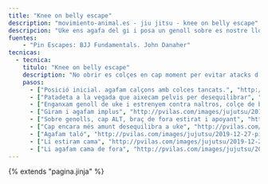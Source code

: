 ```yaml
---
title: "Knee on belly escape"
description: "movimiento-animal.es - jiu jitsu - knee on belly escape"
descripcion: "Uke ens agafa del gi i posa un genoll sobre es nostre llombrigo per retenir-nos."
fuentes:
    - "Pin Escapes: BJJ Fundamentals. John Danaher"
tecnicas: 
  - tecnica:
    titulo: "Knee on belly escape"
    description: "No obrir es colçes en cap moment per evitar atacks d'uke als nostres braços!" 
    pasos:
      - ["Posició inicial. agafam calçons amb colces tancats.", "http://pvilas.com/images/jujutsu/2019-12-27-pin2/kob1.png"]
      - ["Patadeta a la vegada que aixecam pelvis per desequilibrar", "http://pvilas.com/images/jujutsu/2019-12-27-pin2/kob2.png"]
      - ["Enganxam genoll de uke i estrenyem contra naltros, colçe de baix es recull.", "http://pvilas.com/images/jujutsu/2019-12-27-pin2/kob3.png"]
      - ["Giram i agafam implus", "http://pvilas.com/images/jujutsu/2019-12-27-pin2/kob4.png"]
      - ["Sobre genolls, cap ALT, braç de fora estirat i apoyant", "http://pvilas.com/images/jujutsu/2019-12-27-pin2/kob5.png"]
      - ["Cap encara més amunt desequilibra a uke", "http://pvilas.com/images/jujutsu/2019-12-27-pin2/kob6.png"]
      - ["Agafam taló", "http://pvilas.com/images/jujutsu/2019-12-27-pin2/kob7.png"]
      - ["Li estiram cama", "http://pvilas.com/images/jujutsu/2019-12-27-pin2/kob8.png"]
      - ["Li agafam cama de fora", "http://pvilas.com/images/jujutsu/2019-12-27-pin2/kob9.png"]      
---
```

{% extends  "pagina.jinja" %}